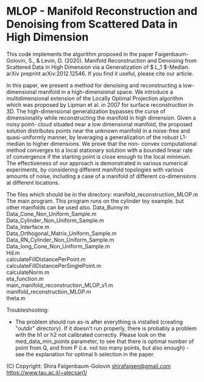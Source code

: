 # MLOP - Manifold Reconstruction and Denoising from Scattered Data in High Dimension

This code implements the algorithm proposed in the paper
Faigenbaum-Golovin, S., & Levin, D. (2020). Manifold Reconstruction and Denoising from Scattered Data in High Dimension via a Generalization of $ L_1 $-Median. arXiv preprint arXiv:2012.12546.
If you find it useful, please cite our article.

In this paper, we present a method for denoising and reconstructing a low-dimensional
manifold in a high-dimensional space. We introduce a multidimensional extension of the
Locally Optimal Projection algorithm which was proposed by Lipman et al. in 2007 for
surface reconstruction in 3D. The high-dimensional generalization bypasses the curse of
dimensionality while reconstructing the manifold in high dimension. Given a noisy point-
cloud situated near a low dimensional manifold, the proposed solution distributes points
near the unknown manifold in a noise-free and quasi-uniformly manner, by leveraging a
generalization of the robust L1-median to higher dimensions. We prove that the non-
convex computational method converges to a local stationary solution with a bounded
linear rate of convergence if the starting point is close enough to the local minimum.
The effectiveness of our approach is demonstrated in various numerical experiments, by
considering different manifold topologies with various amounts of noise, including a case
of a manifold of different co-dimensions at different locations.


The files which should be in the directory:
manifold_reconstruction_MLOP.m    The main program. This program runs on the cylinder toy example. but other manifolds can be used also.
Data_Bunny.m                                                                
Data_Cone_Non_Uniform_Sample.m                                              
Data_Cylinder_Non_Uniform_Sample.m                                          
Data_Interface.m                                                            
Data_Orthogonal_Matrix_Uniform_Sample.m                                     
Data_RN_Cylinder_Non_Uniform_Sample.m                                       
Data_long_Cone_Non_Uniform_Sample.m                                         
Hd.m                                                                                                                                     
calculateFillDistancePerPoint.m                                             
calculateFillDistancePerSinglePoint.m                                       
calculateNorm.m                                                             
eta_function.m                                                                                                                   
main_manifold_reconstruction_MLOP_v1.m                                      
manifold_reconstruction_MLOP.m                                              
theta.m 

Troubleshooting:
- The problem should run as-is after everything is installed (creating "outdir" directory).
  If it doesn't run properly, there is probably a problem with the h1 or h2 not calibrated correctly. Please look on the med_data_min_points parameter, to see that there is optimal number of point from Q, and from P (i.e. not too many points, but also enough) - see the explanation for optimal h selection in the paper.
  
  
(C) Copyright: Shira Faigenbaum-Golovin
shirafaigen@gmail.com
https://www.tau.ac.il/~alecsan1/

